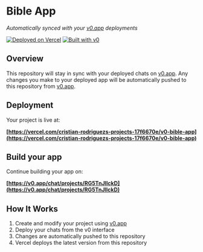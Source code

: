 # Bible App

*Automatically synced with your [v0.app](https://v0.app) deployments*

[![Deployed on Vercel](https://img.shields.io/badge/Deployed%20on-Vercel-black?style=for-the-badge&logo=vercel)](https://vercel.com/cristian-rodriguezs-projects-17f6670e/v0-bible-app)
[![Built with v0](https://img.shields.io/badge/Built%20with-v0.app-black?style=for-the-badge)](https://v0.app/chat/projects/RG5TnJIlckD)

## Overview

This repository will stay in sync with your deployed chats on [v0.app](https://v0.app).
Any changes you make to your deployed app will be automatically pushed to this repository from [v0.app](https://v0.app).

## Deployment

Your project is live at:

**[https://vercel.com/cristian-rodriguezs-projects-17f6670e/v0-bible-app](https://vercel.com/cristian-rodriguezs-projects-17f6670e/v0-bible-app)**

## Build your app

Continue building your app on:

**[https://v0.app/chat/projects/RG5TnJIlckD](https://v0.app/chat/projects/RG5TnJIlckD)**

## How It Works

1. Create and modify your project using [v0.app](https://v0.app)
2. Deploy your chats from the v0 interface
3. Changes are automatically pushed to this repository
4. Vercel deploys the latest version from this repository
